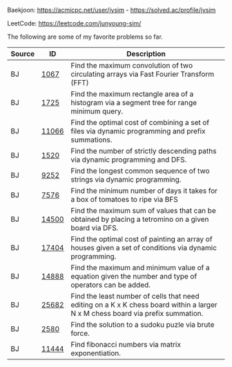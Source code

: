 Baekjoon: https://acmicpc.net/user/jysim - https://solved.ac/profile/jysim

LeetCode: https://leetcode.com/junyoung-sim/

The following are some of my favorite problems so far.

| Source | ID | Description |
| --- | --- | --- |
| BJ | [1067](./baekjoon/1067.cpp) | Find the maximum convolution of two circulating arrays via Fast Fourier Transform (FFT) |
| BJ | [1725](./baekjoon/1725.cpp) | Find the maximum rectangle area of a histogram via a segment tree for range minimum query. |
| BJ | [11066](./baekjoon/11066.cpp) | Find the optimal cost of combining a set of files via dynamic programming and prefix summations. |
| BJ | [1520](./baekjoon/1520.cpp) | Find the number of strictly descending paths via dynamic programming and DFS. |
| BJ | [9252](./baekjoon/9252.cpp) | Find the longest common sequence of two strings via dynamic programming. |
| BJ | [7576](./baekjoon/7576.cpp) | Find the minimum number of days it takes for a box of tomatoes to ripe via BFS |
| BJ | [14500](./baekjoon/14500.cpp) | Find the maximum sum of values that can be obtained by placing a tetromino on a given board via DFS. |
| BJ | [17404](./baekjoon/17404.cpp) | Find the optimal cost of painting an array of houses given a set of conditions via dynamic programming. |
| BJ | [14888](./baekjoon/14888.cpp) | Find the maximum and minimum value of a equation given the number and type of operators can be added. |
| BJ | [25682](./baekjoon/25682.cpp) | Find the least number of cells that need editing on a K x K chess board within a larger N x M chess board via prefix summation. |
| BJ | [2580](./baekjoon/2580.cpp) | Find the solution to a sudoku puzle via brute force. |
| BJ | [11444](./baekjoon/11444.cpp) | Find fibonacci numbers via matrix exponentiation. |
